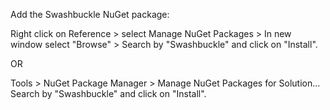 Add the Swashbuckle NuGet package:

Right click on Reference > select Manage NuGet Packages > In new window select "Browse" > Search by "Swashbuckle" and click on "Install".

OR

Tools > NuGet Package Manager > Manage NuGet Packages for Solution...
Search by "Swashbuckle" and click on "Install".